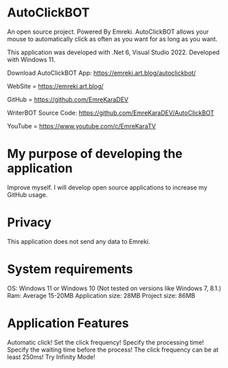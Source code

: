# AutoClickBOT
An open source project. Powered By Emreki.
AutoClickBOT allows your mouse to automatically click as often as you want for as long as you want.

This application was developed with .Net 6, Visual Studio 2022. Developed with Windows 11.

Download AutoClickBOT App: https://emreki.art.blog/autoclickbot/

WebSite = https://emreki.art.blog/

GitHub = https://github.com/EmreKaraDEV

WriterBOT Source Code: https://github.com/EmreKaraDEV/AutoClickBOT

YouTube = https://www.youtube.com/c/EmreKaraTV

# My purpose of developing the application
Improve myself. I will develop open source applications to increase my GitHub usage.

# Privacy
This application does not send any data to Emreki.

# System requirements
OS: Windows 11 or Windows 10 (Not tested on versions like Windows 7, 8.1.)
Ram: Average 15-20MB
Application size: 28MB
Project size: 86MB

# Application Features
Automatic click!
Set the click frequency!
Specify the processing time!
Specify the waiting time before the process!
The click frequency can be at least 250ms!
Try Infinity Mode!
